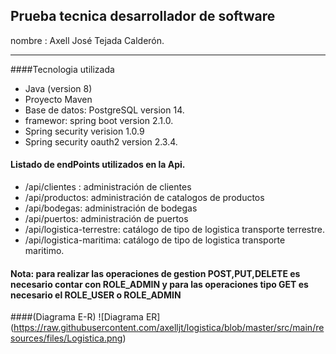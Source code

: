 ## Prueba tecnica desarrollador de software <br>
nombre : Axell José Tejada Calderón.

------------

####Tecnologia utilizada

* Java (version 8)
* Proyecto Maven
* Base de datos: PostgreSQL version 14.
* framewor: spring boot version 2.1.0.
* Spring security verision 1.0.9
* Spring security oauth2 version 2.3.4.

#### Listado de endPoints utilizados en la Api. 

* /api/clientes : administración de clientes
* /api/productos: administración de catalogos de productos
* /api/bodegas:  administración de bodegas
* /api/puertos: administración de puertos
* /api/logistica-terrestre: catálogo de tipo de logistica transporte terrestre.
* /api/logistica-maritima: catálogo de tipo de logistica transporte maritimo.

#### Nota: para realizar las operaciones de gestion POST,PUT,DELETE es necesario contar con ROLE_ADMIN y para las operaciones tipo GET es necesario el ROLE_USER o ROLE_ADMIN

####(Diagrama E-R)
![Diagrama ER] (https://raw.githubusercontent.com/axelljt/logistica/blob/master/src/main/resources/files/Logistica.png)
